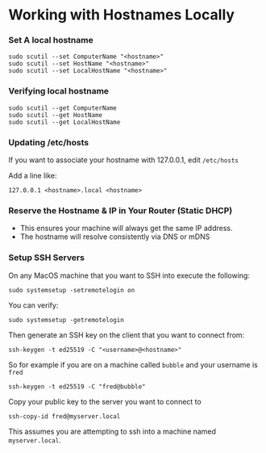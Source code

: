 # Working with Hostnames Locally

### Set A local hostname

```shell
sudo scutil --set ComputerName "<hostname>"
sudo scutil --set HostName "<hostname>"
sudo scutil --set LocalHostName "<hostname>"
```

### Verifying local hostname

```shell
sudo scutil --get ComputerName
sudo scutil --get HostName
sudo scutil --get LocalHostName
```

### Updating /etc/hosts

If you want to associate your hostname with 127.0.0.1, edit `/etc/hosts`

Add a line like:

```plaintext
127.0.0.1 <hostname>.local <hostname>
```

### Reserve the Hostname & IP in Your Router (Static DHCP)

- This ensures your machine will always get the same IP address.
- The hostname will resolve consistently via DNS or mDNS


### Setup SSH Servers

On any MacOS machine that you want to SSH into execute the following:

```shell
sudo systemsetup -setremotelogin on
```

You can verify:

```shell
sudo systemsetup -getremotelogin
```


Then generate an SSH key on the client that you want to connect from:

```shell
ssh-keygen -t ed25519 -C "<username>@<hostname>"
```

So for example if you are on a machine called `bubble` and your username is `fred`

```shell
ssh-keygen -t ed25519 -C "fred@bubble"
```

Copy your public key to the server you want to connect to

```shell
ssh-copy-id fred@myserver.local
```

This assumes you are attempting to ssh into a machine named `myserver.local`.

